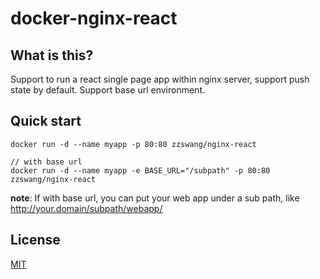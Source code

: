 docker-nginx-react
=======

## What is this?

Support to run a react single page app within nginx server, support push state by default. Support base url environment.

## Quick start

```
docker run -d --name myapp -p 80:80 zzswang/nginx-react

// with base url
docker run -d --name myapp -e BASE_URL="/subpath" -p 80:80 zzswang/nginx-react
```

**note**: If with base url, you can put your web app under a sub path, like http://your.domain/subpath/webapp/


## License

[MIT](LICENSE.txt)
